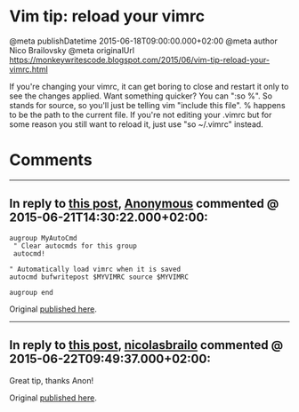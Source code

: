 # Vim tip: reload your vimrc

@meta publishDatetime 2015-06-18T09:00:00.000+02:00
@meta author Nico Brailovsky
@meta originalUrl https://monkeywritescode.blogspot.com/2015/06/vim-tip-reload-your-vimrc.html

If you're changing your vimrc, it can get boring to close and restart it only to see the changes applied. Want something quicker? You can ":so %". So stands for source, so you'll just be telling vim "include this file". % happens to be the path to the current file. If you're not editing your .vimrc but for some reason you still want to reload it, just use "so ~/.vimrc" instead.


# Comments

---
## In reply to [this post](), [Anonymous]() commented @ 2015-06-21T14:30:22.000+02:00:

```
augroup MyAutoCmd
 " Clear autocmds for this group
 autocmd!

" Automatically load vimrc when it is saved
autocmd bufwritepost $MYVIMRC source $MYVIMRC

augroup end
```

Original [published here](md_blog/2015/0618_Vimtipreloadyourvimrc.md).

---
## In reply to [this post](), [nicolasbrailo](/md_blog) commented @ 2015-06-22T09:49:37.000+02:00:

Great tip, thanks Anon!

Original [published here](md_blog/2015/0618_Vimtipreloadyourvimrc.md).
